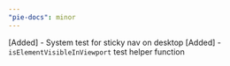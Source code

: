```yaml
---
"pie-docs": minor
---
```


[Added] - System test for sticky nav on desktop
[Added] - `isElementVisibleInViewport` test helper function
